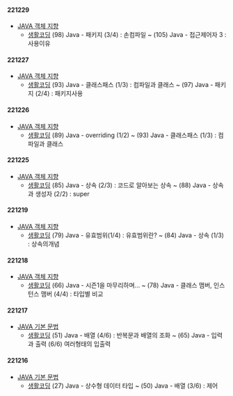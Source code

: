 #### 221229
- [JAVA 객체 지향](../JAVA/JAVA%20%EA%B0%9D%EC%B2%B4%20%EC%A7%80%ED%96%A5.md)
    - [생활코딩](https://www.youtube.com/playlist?list=PLuHgQVnccGMCeAy-2-llhw3nWoQKUvQck)
    (98) Java - 패키지 (3/4) : 손컴파일 ~ (105) Java - 접근제어자 3 : 사용이유
#### 221227
- [JAVA 객체 지향](../JAVA/JAVA%20%EA%B0%9D%EC%B2%B4%20%EC%A7%80%ED%96%A5.md)
    - [생활코딩](https://www.youtube.com/playlist?list=PLuHgQVnccGMCeAy-2-llhw3nWoQKUvQck)
    (93) Java - 클래스패스 (1/3) : 컴파일과 클래스 ~ (97) Java - 패키지 (2/4) : 패키지사용
#### 221226
- [JAVA 객체 지향](../JAVA/JAVA%20%EA%B0%9D%EC%B2%B4%20%EC%A7%80%ED%96%A5.md)
    - [생활코딩](https://www.youtube.com/playlist?list=PLuHgQVnccGMCeAy-2-llhw3nWoQKUvQck) (89) Java - overriding (1/2) ~ (93) Java - 클래스패스 (1/3) : 컴파일과 클래스
#### 221225
- [JAVA 객체 지향](../JAVA/JAVA%20%EA%B0%9D%EC%B2%B4%20%EC%A7%80%ED%96%A5.md)
    - [생활코딩](https://www.youtube.com/playlist?list=PLuHgQVnccGMCeAy-2-llhw3nWoQKUvQck) (85) Java - 상속 (2/3) : 코드로 알아보는 상속 ~ (88) Java - 상속과 생성자 (2/2) : super 

#### 221219
- [JAVA 객체 지향](../JAVA/JAVA%20%EA%B0%9D%EC%B2%B4%20%EC%A7%80%ED%96%A5.md)
    - [생활코딩](https://www.youtube.com/playlist?list=PLuHgQVnccGMCeAy-2-llhw3nWoQKUvQck) (79) Java - 유효범위(1/4) : 유효범위란? ~ (84) Java - 상속 (1/3) : 상속의개념

#### 221218
- [JAVA 객체 지향](../JAVA/JAVA%20%EA%B0%9D%EC%B2%B4%20%EC%A7%80%ED%96%A5.md)
    - [생활코딩](https://www.youtube.com/playlist?list=PLuHgQVnccGMCeAy-2-llhw3nWoQKUvQck) (66) Java - 시즌1을 마무리하며... ~ (78) Java - 클래스 맴버, 인스턴스 맴버 (4/4) : 타입별 비교
    
#### 221217
- [JAVA 기본 문법](../JAVA/JAVA%20%EA%B8%B0%EB%B3%B8%20%EB%AC%B8%EB%B2%95.md)
    - [생활코딩](https://www.youtube.com/playlist?list=PLuHgQVnccGMCeAy-2-llhw3nWoQKUvQck) (51) Java - 배열 (4/6) : 반복문과 배열의 조화 ~ (65) Java - 입력과 출력 (6/6) 여러형태의 입출력

#### 221216
- [JAVA 기본 문법](../JAVA/JAVA%20%EA%B8%B0%EB%B3%B8%20%EB%AC%B8%EB%B2%95.md)
    - [생활코딩](https://www.youtube.com/playlist?list=PLuHgQVnccGMCeAy-2-llhw3nWoQKUvQck) (27) Java - 상수형 데이터 타입 ~ (50) Java - 배열 (3/6) : 제어
